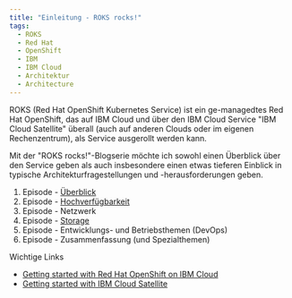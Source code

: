 ```yaml
---
title: "Einleitung - ROKS rocks!"
tags:
  - ROKS
  - Red Hat
  - OpenShift
  - IBM
  - IBM Cloud
  - Architektur
  - Architecture
---
```


ROKS (Red Hat OpenShift Kubernetes Service) ist ein ge-managedtes Red Hat OpenShift, das auf IBM Cloud und über den IBM Cloud Service "IBM Cloud Satellite" überall (auch auf anderen Clouds oder im eigenen Rechenzentrum), als Service ausgerollt werden kann.

Mit der "ROKS rocks!"-Blogserie möchte ich sowohl einen Überblick über den Service geben als auch insbesondere einen etwas tieferen Einblick in typische Architekturfragestellungen und -herausforderungen geben.

1. Episode - [Überblick](./S1E1_overview.md)
2. Episode - [Hochverfügbarkeit](./S1E2_ha.md)
3. Episode - Netzwerk
4. Episode - [Storage](./S1E4_storage.md)
5. Episode - Entwicklungs- und Betriebsthemen (DevOps)
6. Episode - Zusammenfassung (und Spezialthemen)

Wichtige Links
- [Getting started with Red Hat OpenShift on IBM Cloud](https://cloud.ibm.com/docs/openshift?topic=openshift-getting-started)
- [Getting started with IBM Cloud Satellite](https://cloud.ibm.com/docs/satellite?topic=satellite-getting-started)
